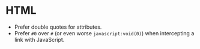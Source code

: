 HTML
====

* Prefer double quotes for attributes.
* Prefer `#0` over `#` (or even worse `javascript:void(0)`) when intercepting a link with JavaScript.
